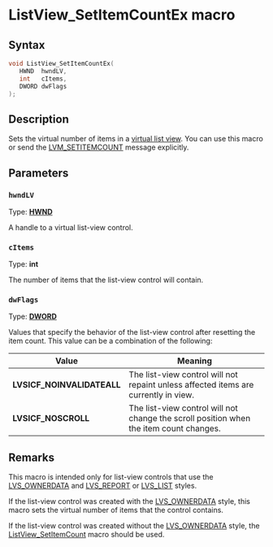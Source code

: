 # ListView_SetItemCountEx macro

## Syntax

```cpp
void ListView_SetItemCountEx(
   HWND  hwndLV,
   int   cItems,
   DWORD dwFlags
);
```

## Description

Sets the virtual number of items in a [virtual list view](https://learn.microsoft.com/windows/desktop/Controls/list-view-controls-overview). You can use this macro or send the [LVM_SETITEMCOUNT](https://learn.microsoft.com/windows/desktop/Controls/lvm-setitemcount) message explicitly.

## Parameters

### `hwndLV`

Type: **[HWND](https://learn.microsoft.com/windows/desktop/WinProg/windows-data-types)**

A handle to a virtual list-view control.

### `cItems`

Type: **int**

The number of items that the list-view control will contain.

### `dwFlags`

Type: **[DWORD](https://learn.microsoft.com/windows/desktop/WinProg/windows-data-types)**

Values that specify the behavior of the list-view control after resetting the item count. This value can be a combination of the following:

| Value | Meaning |
| --- | --- |
| **LVSICF_NOINVALIDATEALL** | The list-view control will not repaint unless affected items are currently in view. |
| **LVSICF_NOSCROLL** | The list-view control will not change the scroll position when the item count changes. |

## Remarks

This macro is intended only for list-view controls that use the [LVS_OWNERDATA](https://learn.microsoft.com/windows/desktop/Controls/list-view-window-styles) and [LVS_REPORT](https://learn.microsoft.com/windows/desktop/Controls/list-view-window-styles) or [LVS_LIST](https://learn.microsoft.com/windows/desktop/Controls/list-view-window-styles) styles.

If the list-view control was created with the [LVS_OWNERDATA](https://learn.microsoft.com/windows/desktop/Controls/list-view-window-styles) style, this macro sets the virtual number of items that the control contains.

If the list-view control was created without the [LVS_OWNERDATA](https://learn.microsoft.com/windows/desktop/Controls/list-view-window-styles) style, the [ListView_SetItemCount](https://learn.microsoft.com/windows/desktop/api/commctrl/nf-commctrl-listview_setitemcount) macro should be used.